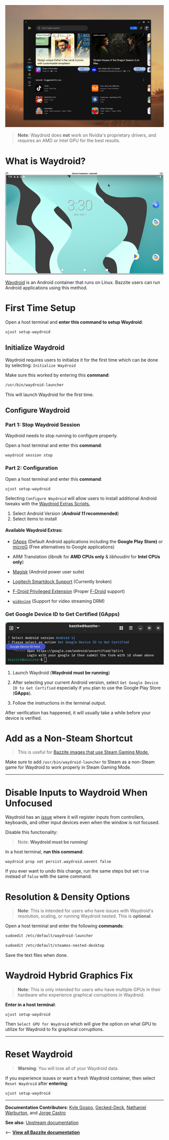 <!-- ANCHOR: METADATA -->
<!--{"url_discourse": "https://universal-blue.discourse.group/docs?topic=32", "fetched_at": "2024-09-03 16:43:06.740654+00:00"}-->
<!-- ANCHOR_END: METADATA -->

![Google Play Store|650x500](../img/Google_Play_Store.jpeg)

>**Note**: Waydroid does **not** work on Nvidia's proprietary drivers, and requires an AMD or Intel GPU for the best results.

# What is Waydroid?
![Waydroid](../img/vz5fotnVMOUinREov1LZ14PcAEw.jpeg)

[Waydroid](https://waydro.id/) is an Android container that runs on Linux.  Bazzite users can run Android applications using this method.

# First Time Setup

Open a host terminal and **enter this command to setup Waydroid**:

```bash
ujust setup-waydroid
```

## Initialize Waydroid

Waydroid requires users to initialize it for the first time which can be done by selecting: 
`Initialize Waydroid`

Make sure this worked by entering this **command**:

```bash
/usr/bin/waydroid-launcher
```
This will launch Waydroid for the first time.

## Configure Waydroid

### Part 1: Stop Waydroid Session

Waydroid needs to stop running to configure properly.

Open a host terminal and enter this **command**:

```command
waydroid session stop
```

### Part 2: Configuration

Open a host terminal and enter this **command**:
```
ujust setup-waydroid
```

Selecting `Configure Waydroid` will allow users to install additional Android tweaks with the [Waydroid Extras Scripts.](https://github.com/casualsnek/waydroid_script#waydroid-extras-script)

1. Select Android Version (***Android 11* recommended**)
2. Select items to install

#### Available Waydroid Extras:

- [GApps](https://github.com/opengapps/opengapps/wiki/FAQ) (Default Android applications including the **Google Play Store)** or [microG](https://microg.org/) (Free alternatives to Google applications)

- ARM Translation (*libndk* for **AMD CPUs only** & *libhoudini* for **Intel CPUs only**)

- [Magisk](https://github.com/topjohnwu/Magisk) (Android power user suite)

- [Logitech Smartdock Support](https://support.logi.com/hc/en-us/articles/360023201574-What-is-SmartDock) (Currently broken)

- [F-Droid Privileged Extension](https://f-droid.org/packages/org.fdroid.fdroid.privileged/) (Proper [F-Droid](https://f-droid.org/en/packages/) support)

- [`widevine`](https://widevine.com/) (Support for video streaming DRM)

### Get Google Device ID to Get Certified (**GApps**)

![Waydroid_DeviceID|690x182](../img/rqHjGVEGHaZIeTqM7IuP1WkzF4i.png)


1. Launch Waydroid 
(**Waydroid must be running**)

2. After selecting your current Android version, select `Get Google Device ID to Get Certified` especially if you plan to use the Google Play Store (**GApps**).

3. Follow the instructions in the terminal output.

After verification has happened, it will usually take a while before your device is verified.

# Add as a Non-Steam Shortcut
>This is useful for [Bazzite images that use Steam Gaming Mode.](https://universal-blue.discourse.group/docs?topic=37)

Make sure to add `/usr/bin/waydroid-launcher` to Steam as a non-Steam game for Waydroid to work properly in Steam Gaming Mode.

<hr>

# Disable Inputs to Waydroid When Unfocused

Waydroid has an [issue](https://github.com/waydroid/waydroid/issues/135) where it will register inputs from controllers, keyboards, and other input devices even when the window is not focused.

Disable this functionality:

>Note: **Waydroid must be running**!

In a host terminal, **run this command**: 

```command
waydroid prop set persist.waydroid.uevent false
```

If you ever want to undo this change, run the same steps but set `true` instead of `false` with the same command.

# Resolution & Density Options

>**Note**: This is intended for users who have issues with Waydroid's resolution, scaling, or running Waydroid nested.  This is **optional**.

Open a host terminal and enter the following **commands**:

```bash
sudoedit /etc/default/waydroid-launcher
```

```bash
sudoedit /etc/default/steamos-nested-desktop
```

Save the text files when done.

# Waydroid Hybrid Graphics Fix

>**Note**: This is only intended for users who have multiple GPUs in their hardware who experience graphical corruptions in Waydroid.

**Enter in a host terminal**:

```
ujust setup-waydroid
```

Then `Select GPU for Waydroid` which will give the option on what GPU to utilize for Waydroid to fix graphical corruptions.

<hr>

# Reset Waydroid

>**Warning**: You will lose all of your Waydroid data.

If you experience issues or want a fresh Waydroid container, then select `Reset Waydroid` after **entering**:

```
ujust setup-waydroid
```

<hr>

**Documentation Contributors**: [Kyle Gospo](https://github.com/KyleGospo), [Gecked-Deck](https://github.com/Gecked-Deck), [Nathaniel Warburton](https://github.com/storyaddict), and [Jorge Castro](https://github.com/castrojo)

**See also**: [Upstream documentation](https://docs.waydro.id/)

<-- [**View all Bazzite documentation**](https://universal-blue.discourse.group/docs?topic=561)
